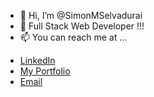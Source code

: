 - 👋 Hi, I’m @SimonMSelvadurai
- 👀 Full Stack Web Developer !!!
- 📫 You can reach me at ...
* [LinkedIn](https://www.linkedin.com/in/simon-selvadurai-850ab3117/)
* [My Portfolio](https://simonmselvadurai.github.io/Portfolio)
* [Email](mailto:mail2messi07@gmail.com) 
<!---
SimonMSelvadurai/SimonMSelvadurai is a ✨ special ✨ repository because its `README.md` (this file) appears on your GitHub profile.
You can click the Preview link to take a look at your changes.
--->
